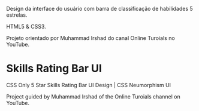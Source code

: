 Design da interface do usuário com barra de classificação de habilidades 5 estrelas.

HTML5 & CSS3.

Projeto orientado por Muhammad Irshad do canal Online Turoials no YouTube.

# Skills Rating Bar UI
 CSS Only 5 Star Skills Rating Bar UI Design | CSS Neumorphism UI

Project guided by Muhammad Irshad of the Online Turoials channel on YouTube.
